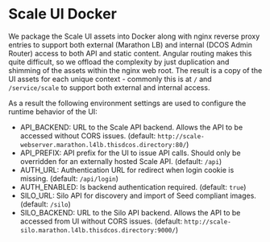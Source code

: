 # Scale UI Docker

We package the Scale UI assets into Docker along with nginx reverse proxy entries to support both external (Marathon LB) and internal (DCOS Admin Router) access to both API and static content. Angular routing makes this quite difficult, so we offload the complexity by just duplication and shimming of the assets within the nginx web root. The result is a copy of the UI assets for each unique context - commonly this is at `/` and `/service/scale` to support both external and internal access.

As a result the following environment settings are used to configure the runtime behavior of the UI:

* API_BACKEND: URL to the Scale API backend. Allows the API to be accessed without CORS issues. (default: `http://scale-webserver.marathon.l4lb.thisdcos.directory:80/`)
* API_PREFIX: API prefix for the UI to issue API calls.  Should only be overridden for an externally hosted Scale API. (default: `/api`)
* AUTH_URL: Authentication URL for redirect when login cookie is missing. (default: `/api/login`)
* AUTH_ENABLED: Is backend authentication required. (default: `true`)
* SILO_URL: Silo API for discovery and import of Seed compliant images. (default: `/silo`)
* SILO_BACKEND: URL to the Silo API backend. Allows the API to be accessed from UI without CORS issues. (default: `http://scale-silo.marathon.l4lb.thisdcos.directory:9000/`)

